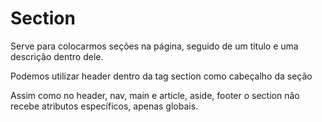 # Section

Serve para colocarmos seções na página, seguido de um titulo e uma descrição dentro dele.

Podemos utilizar header dentro da tag section como cabeçalho da seção

Assim como no header, nav, main e article, aside, footer o section não recebe atributos específicos, apenas globais.
